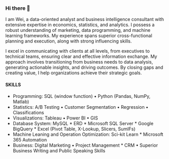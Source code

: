 ### Hi there 👋

I am Wei, a data-oriented analyst and business intelligence consultant with extensive expertise in economics, statistics, and analytics. I possess a robust understanding of marketing, data programming, and machine learning frameworks. My experience spans superior cross-functional planning and execution, along with strong influencing skills.

I excel in communicating with clients at all levels, from executives to technical teams, ensuring clear and effective information exchange. My approach involves transitioning from business needs to data analysis, generating actionable insights, and driving outcomes. By closing gaps and creating value, I help organizations achieve their strategic goals.

#### SKILLS
* Programming: SQL (window function) • Python (Pandas, NumPy, Matlab)
* Statistics: A/B Testing • Customer Segmentation • Regression • Classifications
* Visualizations: Tableau • Power BI • GIS
* Database System: MySQL * ERD * Microsoft SQL Server * Google BigQuery * Excel (Pivot Table, X-Lookup, Slicers, SumIFs)
* Machine Leaning and Operation Optimization: Sci-kit Learn * Microsoft 365 Automation
* Business: Digital Marketing • Project Management * CRM • Superior Business Writing and Public Speaking Skills
